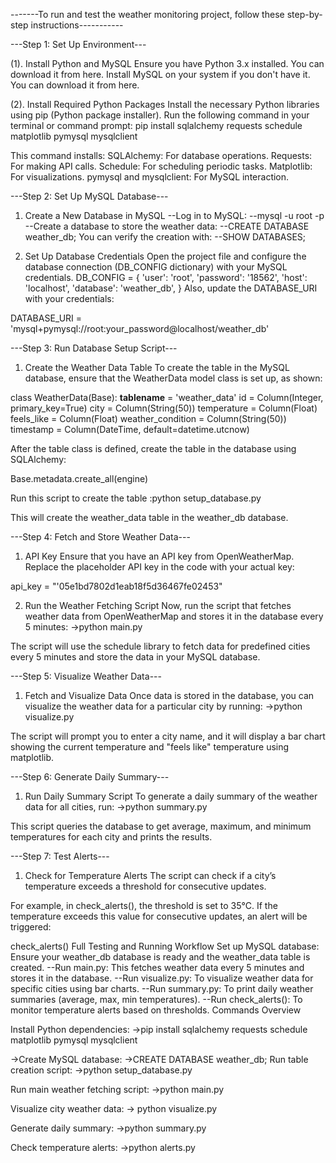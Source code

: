 -------To run and test the weather monitoring project, follow these step-by-step instructions-----------

---Step 1: Set Up Environment---

(1). Install Python and MySQL
Ensure you have Python 3.x installed. You can download it from here.
Install MySQL on your system if you don't have it. You can download it from here.

(2). Install Required Python Packages
Install the necessary Python libraries using pip (Python package installer). Run the following command in your terminal or command prompt:
pip install sqlalchemy requests schedule matplotlib pymysql mysqlclient

This command installs:
SQLAlchemy: For database operations.
Requests: For making API calls.
Schedule: For scheduling periodic tasks.
Matplotlib: For visualizations.
pymysql and mysqlclient: For MySQL interaction.

---Step 2: Set Up MySQL Database---

1. Create a New Database in MySQL
--Log in to MySQL:
--mysql -u root -p
--Create a database to store the weather data:
--CREATE DATABASE weather_db;
You can verify the creation with:
--SHOW DATABASES;

3. Set Up Database Credentials
Open the project file and configure the database connection (DB_CONFIG dictionary) with your MySQL credentials.
DB_CONFIG = {
    'user': 'root',
    'password': '18562', 
    'host': 'localhost',
    'database': 'weather_db',
}
Also, update the DATABASE_URI with your credentials:

DATABASE_URI = 'mysql+pymysql://root:your_password@localhost/weather_db'

---Step 3: Run Database Setup Script---

1. Create the Weather Data Table
To create the table in the MySQL database, ensure that the WeatherData model class is set up, as shown:

class WeatherData(Base):
    __tablename__ = 'weather_data'
    id = Column(Integer, primary_key=True)
    city = Column(String(50))
    temperature = Column(Float)
    feels_like = Column(Float)
    weather_condition = Column(String(50))
    timestamp = Column(DateTime, default=datetime.utcnow)

After the table class is defined, create the table in the database using SQLAlchemy:

Base.metadata.create_all(engine)

Run this script to create the table :python setup_database.py

This will create the weather_data table in the weather_db database.

---Step 4: Fetch and Store Weather Data---
1. API Key
Ensure that you have an API key from OpenWeatherMap. Replace the placeholder API key in the code with your actual key:

api_key = "'05e1bd7802d1eab18f5d36467fe02453"

2. Run the Weather Fetching Script
Now, run the script that fetches weather data from OpenWeatherMap and stores it in the database every 5 minutes:
->python main.py

The script will use the schedule library to fetch data for predefined cities every 5 minutes and store the data in your MySQL database.

---Step 5: Visualize Weather Data---
1. Fetch and Visualize Data
Once data is stored in the database, you can visualize the weather data for a particular city by running:
->python visualize.py

The script will prompt you to enter a city name, and it will display a bar chart showing the current temperature and "feels like" temperature using matplotlib.

---Step 6: Generate Daily Summary---

1. Run Daily Summary Script
To generate a daily summary of the weather data for all cities, run:
->python summary.py

This script queries the database to get average, maximum, and minimum temperatures for each city and prints the results.

---Step 7: Test Alerts---
1. Check for Temperature Alerts
The script can check if a city’s temperature exceeds a threshold for consecutive updates.

For example, in check_alerts(), the threshold is set to 35°C. If the temperature exceeds this value for consecutive updates, an alert will be triggered:

check_alerts()
Full Testing and Running Workflow
Set up MySQL database: Ensure your weather_db database is ready and the weather_data table is created.
--Run main.py: This fetches weather data every 5 minutes and stores it in the database.
--Run visualize.py: To visualize weather data for specific cities using bar charts.
--Run summary.py: To print daily weather summaries (average, max, min temperatures).
--Run check_alerts(): To monitor temperature alerts based on thresholds.
Commands Overview

Install Python dependencies:
->pip install sqlalchemy requests schedule matplotlib pymysql mysqlclient

->Create MySQL database:
->CREATE DATABASE weather_db;
Run table creation script:
->python setup_database.py

Run main weather fetching script:
->python main.py


Visualize city weather data:
-> python visualize.py

Generate daily summary:
->python summary.py

Check temperature alerts:
->python alerts.py
